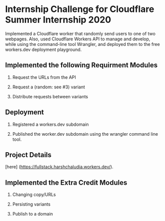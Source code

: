 # Internship Challenge for Cloudflare Summer Internship 2020

Implemented a Cloudflare worker that randomly send users to one of two webpages. Also, used Cloudflare Workers API to manage and develop, while using the command-line tool Wrangler, and deployed them to the free workers.dev deployment playground.


## Implemented the following Requirment Modules

 1. Request the URLs from the API

 2. Request a (random: see #3) variant

 3. Distribute requests between variants



## Deployment

 1. Registered a workers.dev subdomain

 2. Published the worker.dev subdomain using the wrangler command line tool. 



## Project Details 

[here] (https://fullstack.harshchaludia.workers.dev/).


## Implemented the Extra Credit Modules

 1. Changing copy/URLs

 2. Persisting variants

 3. Publish to a domain


